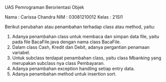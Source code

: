 UAS Pemrograman Berorientasi Objek

Nama    : Carissa Chandra
NIM     : 03081210012
Kelas   : 21SI1

Berikut perubahan atau penambahan terhadap class atau method, yaitu:
1. Adanya penambahan class untuk membaca dan simpan data file, yaitu pada file BacaFile.java dengan nama class BacaFile.
2. Dalam class Cash, Kredit dan Debit, adanya pergantian penamaan variabel.
3. Untuk subclass terdapat penambahan class, yaitu class Mbanking yang merupakan subclass nya class Pembayaran.
4. Adanya penambahan exception handling setiap entry data.
5. Adanya penambahan method untuk insertion sort.